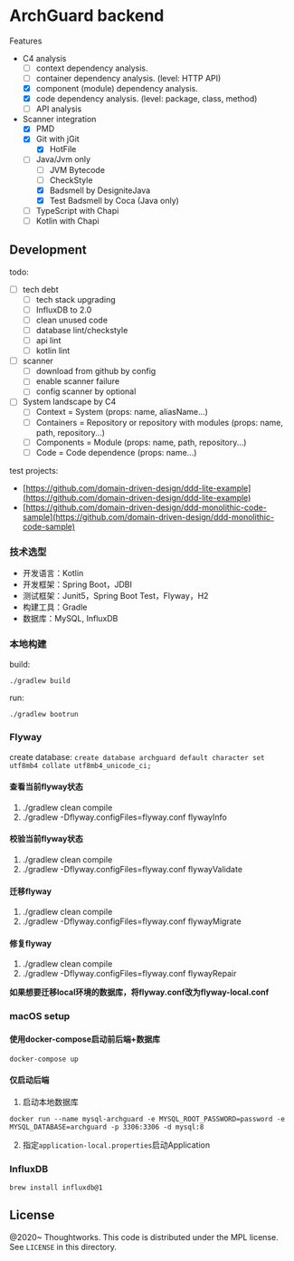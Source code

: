 # ArchGuard backend

Features

- C4 analysis
    - [ ] context dependency analysis.
    - [ ] container dependency analysis. (level: HTTP API)
    - [x] component (module) dependency analysis.
    - [x] code dependency analysis. (level: package, class, method)
    - [ ] API analysis
- Scanner integration
    - [x] PMD
    - [x] Git with jGit
        - [x] HotFile
    - [ ] Java/Jvm only
        - [ ] JVM Bytecode
        - [ ] CheckStyle
        - [x] Badsmell by DesigniteJava
        - [x] Test Badsmell by Coca (Java only)
    - [ ] TypeScript with Chapi
    - [ ] Kotlin with Chapi

## Development

todo:

- [ ] tech debt
    - [ ] tech stack upgrading
    - [ ] InfluxDB to 2.0
    - [ ] clean unused code
    - [ ] database lint/checkstyle
    - [ ] api lint
    - [ ] kotlin lint
- [ ] scanner
    - [ ] download from github by config
    - [ ] enable scanner failure
    - [ ] config scanner by optional
- [ ] System landscape by C4
    - [ ] Context = System (props: name, aliasName...)
    - [ ] Containers = Repository or repository with modules (props: name, path, repository...)
    - [ ] Components = Module (props: name, path, repository...)
    - [ ] Code = Code dependence (props: name...)

test projects:

- [https://github.com/domain-driven-design/ddd-lite-example](https://github.com/domain-driven-design/ddd-lite-example)
- [https://github.com/domain-driven-design/ddd-monolithic-code-sample](https://github.com/domain-driven-design/ddd-monolithic-code-sample)

### 技术选型

- 开发语言：Kotlin
- 开发框架：Spring Boot，JDBI
- 测试框架：Junit5，Spring Boot Test，Flyway，H2
- 构建工具：Gradle
- 数据库：MySQL, InfluxDB

### 本地构建

build:

`./gradlew build`

run:

`./gradlew bootrun`

### Flyway

create database: `create database archguard default character set utf8mb4 collate utf8mb4_unicode_ci;`

#### 查看当前flyway状态

1. ./gradlew clean compile
2. ./gradlew -Dflyway.configFiles=flyway.conf flywayInfo

#### 校验当前flyway状态

1. ./gradlew clean compile
2. ./gradlew -Dflyway.configFiles=flyway.conf flywayValidate

#### 迁移flyway

1. ./gradlew clean compile
2. ./gradlew -Dflyway.configFiles=flyway.conf flywayMigrate

#### 修复flyway

1. ./gradlew clean compile
2. ./gradlew -Dflyway.configFiles=flyway.conf flywayRepair

**如果想要迁移local环境的数据库，将flyway.conf改为flyway-local.conf**

### macOS setup

#### 使用docker-compose启动前后端+数据库

```
docker-compose up
```

#### 仅启动后端

1. 启动本地数据库

```
docker run --name mysql-archguard -e MYSQL_ROOT_PASSWORD=password -e MYSQL_DATABASE=archguard -p 3306:3306 -d mysql:8
```

2. 指定`application-local.properties`启动Application

### InfluxDB

```
brew install influxdb@1
```

License
---

@2020~ Thoughtworks. This code is distributed under the MPL license. See `LICENSE` in this directory.
